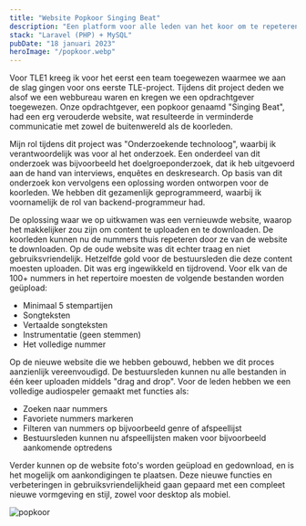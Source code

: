 ```yaml
---
title: "Website Popkoor Singing Beat"
description: "Een platform voor alle leden van het koor om te repeteren en te communiceren."
stack: "Laravel (PHP) + MySQL"
pubDate: "18 januari 2023"
heroImage: "/popkoor.webp"
---
```


Voor TLE1 kreeg ik voor het eerst een team toegewezen waarmee we aan de slag gingen voor ons eerste TLE-project. Tijdens dit project deden we alsof we een webbureau waren en kregen we een opdrachtgever toegewezen. Onze opdrachtgever, een popkoor genaamd "Singing Beat", had een erg verouderde website, wat resulteerde in verminderde communicatie met zowel de buitenwereld als de koorleden.

Mijn rol tijdens dit project was "Onderzoekende technoloog", waarbij ik verantwoordelijk was voor al het onderzoek. Een onderdeel van dit onderzoek was bijvoorbeeld het doelgroeponderzoek, dat ik heb uitgevoerd aan de hand van interviews, enquêtes en deskresearch. Op basis van dit onderzoek kon vervolgens een oplossing worden ontworpen voor de koorleden. We hebben dit gezamenlijk geprogrammeerd, waarbij ik voornamelijk de rol van backend-programmeur had.

De oplossing waar we op uitkwamen was een vernieuwde website, waarop het makkelijker zou zijn om content te uploaden en te downloaden. De koorleden kunnen nu de nummers thuis repeteren door ze van de website te downloaden. Op de oude website was dit echter traag en niet gebruiksvriendelijk. Hetzelfde gold voor de bestuursleden die deze content moesten uploaden. Dit was erg ingewikkeld en tijdrovend. Voor elk van de 100+ nummers in het repertoire moesten de volgende bestanden worden geüpload:

- Minimaal 5 stempartijen
- Songteksten
- Vertaalde songteksten
- Instrumentatie (geen stemmen)
- Het volledige nummer

Op de nieuwe website die we hebben gebouwd, hebben we dit proces aanzienlijk vereenvoudigd. De bestuursleden kunnen nu alle bestanden in één keer uploaden middels "drag and drop". Voor de leden hebben we een volledige audiospeler gemaakt met functies als:

- Zoeken naar nummers
- Favoriete nummers markeren
- Filteren van nummers op bijvoorbeeld genre of afspeellijst
- Bestuursleden kunnen nu afspeellijsten maken voor bijvoorbeeld aankomende optredens

Verder kunnen op de website foto's worden geüpload en gedownload, en is het mogelijk om aankondigingen te plaatsen. Deze nieuwe functies en verbeteringen in gebruiksvriendelijkheid gaan gepaard met een compleet nieuwe vormgeving en stijl, zowel voor desktop als mobiel.

![popkoor](../../../../../public/popkoor%202.webp)
